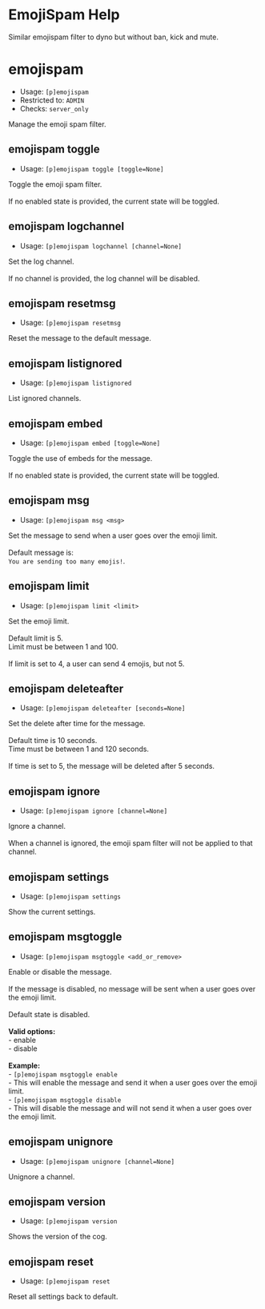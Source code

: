 # EmojiSpam Help

Similar emojispam filter to dyno but without ban, kick and mute.

# emojispam
 - Usage: `[p]emojispam `
 - Restricted to: `ADMIN`
 - Checks: `server_only`

Manage the emoji spam filter.

## emojispam toggle
 - Usage: `[p]emojispam toggle [toggle=None] `

Toggle the emoji spam filter.<br/><br/>If no enabled state is provided, the current state will be toggled.

## emojispam logchannel
 - Usage: `[p]emojispam logchannel [channel=None] `

Set the log channel.<br/><br/>If no channel is provided, the log channel will be disabled.

## emojispam resetmsg
 - Usage: `[p]emojispam resetmsg `

Reset the message to the default message.

## emojispam listignored
 - Usage: `[p]emojispam listignored `

List ignored channels.

## emojispam embed
 - Usage: `[p]emojispam embed [toggle=None] `

Toggle the use of embeds for the message.<br/><br/>If no enabled state is provided, the current state will be toggled.

## emojispam msg
 - Usage: `[p]emojispam msg <msg> `

Set the message to send when a user goes over the emoji limit.<br/><br/>Default message is:<br/>`You are sending too many emojis!`.

## emojispam limit
 - Usage: `[p]emojispam limit <limit> `

Set the emoji limit.<br/><br/>Default limit is 5.<br/>Limit must be between 1 and 100.<br/><br/>If limit is set to 4, a user can send 4 emojis, but not 5.

## emojispam deleteafter
 - Usage: `[p]emojispam deleteafter [seconds=None] `

Set the delete after time for the message.<br/><br/>Default time is 10 seconds.<br/>Time must be between 1 and 120 seconds.<br/><br/>If time is set to 5, the message will be deleted after 5 seconds.

## emojispam ignore
 - Usage: `[p]emojispam ignore [channel=None] `

Ignore a channel.<br/><br/>When a channel is ignored, the emoji spam filter will not be applied to that channel.

## emojispam settings
 - Usage: `[p]emojispam settings `

Show the current settings.

## emojispam msgtoggle
 - Usage: `[p]emojispam msgtoggle <add_or_remove> `

Enable or disable the message.<br/><br/>If the message is disabled, no message will be sent when a user goes over the emoji limit.<br/><br/>Default state is disabled.<br/><br/>**Valid options:**<br/>- enable<br/>- disable<br/><br/>**Example:**<br/>- `[p]emojispam msgtoggle enable`<br/>  - This will enable the message and send it when a user goes over the emoji limit.<br/>- `[p]emojispam msgtoggle disable`<br/>  - This will disable the message and will not send it when a user goes over the emoji limit.

## emojispam unignore
 - Usage: `[p]emojispam unignore [channel=None] `

Unignore a channel.

## emojispam version
 - Usage: `[p]emojispam version `

Shows the version of the cog.

## emojispam reset
 - Usage: `[p]emojispam reset `

Reset all settings back to default.